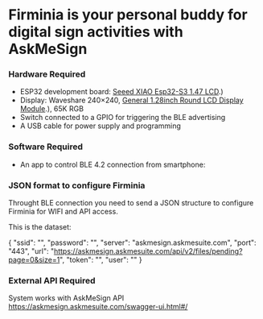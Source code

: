 # Firminia is your personal buddy for digital sign activities with AskMeSign

### Hardware Required

* ESP32 development board: [Seeed XIAO Esp32-S3 1.47 LCD](https://www.seeedstudio.com/Seeed-XIAO-ESP32C3-p-5431.html).)
* Display: Waveshare 240×240, [General 1.28inch Round LCD Display Module](https://www.waveshare.com/1.28inch-lcd-module.htm).), 65K RGB
* Switch connected to a GPIO for triggering the BLE advertising
* A USB cable for power supply and programming

### Software Required

* An app to control BLE 4.2 connection from smartphone: 

### JSON format to configure Firminia
Throught BLE connection you need to send a JSON structure to configure Firminia for WIFI and API access.

This is the dataset:

{
    "ssid": "",
    "password": "",
    "server": "askmesign.askmesuite.com",
    "port": "443",
    "url": "https://askmesign.askmesuite.com/api/v2/files/pending?page=0&size=1",
    "token": "",
    "user": ""
}

### External API Required

System works with AskMeSign API
https://askmesign.askmesuite.com/swagger-ui.html#/